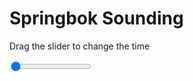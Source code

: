 <h1>Springbok Sounding</h1>
<p>Drag the slider to change the time</p>

<div class="slidecontainer">
<input oninput='setImage(this)' class="slider" type="range" min="0" max="7" value="0" step="1" />
<img id='img'/>
</div>

<script>
var img = document.getElementById('img');
var img_array = ['/assets/images/skwt/skd_spr_wrfout_d01_2020-07-07_12:00:00.png',
'/assets/images/skwt/skd_spr_wrfout_d01_2020-07-07_18:00:00.png',
'/assets/images/skwt/skd_spr_wrfout_d01_2020-07-08_00:00:00.png',
'/assets/images/skwt/skd_spr_wrfout_d01_2020-07-08_06:00:00.png',
'/assets/images/skwt/skd_spr_wrfout_d01_2020-07-08_12:00:00.png',
'/assets/images/skwt/skd_spr_wrfout_d01_2020-07-08_18:00:00.png',
'/assets/images/skwt/skd_spr_wrfout_d01_2020-07-09_00:00:00.png',];
function setImage(obj)
{
        var value = obj.value;
        img.src = img_array[value];

}
</script>
